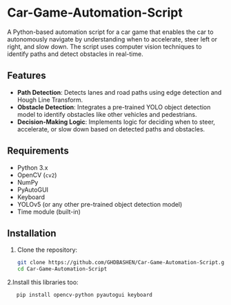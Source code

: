 # Car-Game-Automation-Script

A Python-based automation script for a car game that enables the car to autonomously navigate by understanding when to accelerate, steer left or right, and slow down. The script uses computer vision techniques to identify paths and detect obstacles in real-time.

## Features
- **Path Detection**: Detects lanes and road paths using edge detection and Hough Line Transform.
- **Obstacle Detection**: Integrates a pre-trained YOLO object detection model to identify obstacles like other vehicles and pedestrians.
- **Decision-Making Logic**: Implements logic for deciding when to steer, accelerate, or slow down based on detected paths and obstacles.

## Requirements
- Python 3.x
- OpenCV (`cv2`)
- NumPy
- PyAutoGUI
- Keyboard
- YOLOv5 (or any other pre-trained object detection model)
- Time module (built-in)

## Installation
1. Clone the repository:
   ```bash
   git clone https://github.com/GHDBASHEN/Car-Game-Automation-Script.git
   cd Car-Game-Automation-Script
 2.Install this libraries too:
   ```bash
      pip install opencv-python pyautogui keyboard
